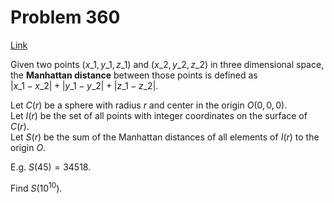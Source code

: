 # Problem 360

[Link](https://projecteuler.net/problem=360)

Given two points $(x\_1, y\_1, z\_1)$ and $(x\_2, y\_2, z\_2)$ in three dimensional space, the **Manhattan distance** between those points is defined as  
$|x\_1 - x\_2| + |y\_1 - y\_2| + |z\_1 - z\_2|$. 

Let $C(r)$ be a sphere with radius $r$ and center in the origin $O(0,0,0)$.  
Let $I(r)$ be the set of all points with integer coordinates on the surface of $C(r)$.  
Let $S(r)$ be the sum of the Manhattan distances of all elements of $I(r)$ to the origin $O$. 

E.g. $S(45)=34518$. 

Find $S(10^{10})$.